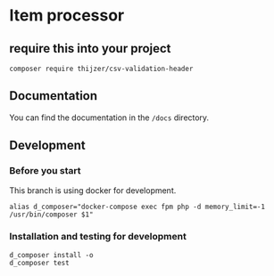 # Item processor

## require this into your project 
```shell script
composer require thijzer/csv-validation-header
```

## Documentation
You can find the documentation in the `/docs` directory.

## Development

### Before you start
This branch is using docker for development.
```shell script
alias d_composer="docker-compose exec fpm php -d memory_limit=-1 /usr/bin/composer $1"
```
### Installation and testing for development
```shell script
d_composer install -o 
d_composer test 
```